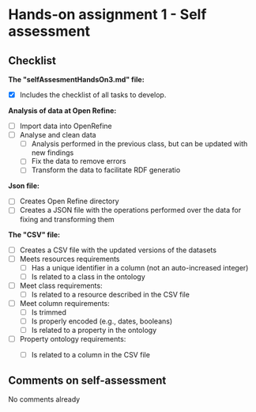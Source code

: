 # Hands-on assignment 1 - Self assessment #

## Checklist ##

**The "selfAssesmentHandsOn3.md" file:**

- [X] Includes the checklist of all tasks to develop.

**Analysis of data at Open Refine:**

- [ ] Import data into OpenRefine
- [ ] Analyse and clean data 
    - [ ] Analysis performed in the previous class, but can be updated with new findings
    - [ ] Fix the data to remove errors 
    - [ ] Transform the data to facilitate RDF generatio

**Json file:**
- [ ] Creates Open Refine directory
- [ ] Creates a JSON file with the operations performed over the data for fixing and transforming them

**The "CSV" file:**

- [ ] Creates a CSV file with the updated versions of the datasets
- [ ] Meets resources requirements
    - [ ] Has a unique identifier in a column (not an auto-increased integer)
    - [ ] Is related to a class in the ontology
- [ ] Meet class requirements:
    - [ ] Is related to a resource described in the CSV file
- [ ] Meet column requirements:
    - [ ] Is trimmed
    - [ ] Is properly encoded (e.g., dates, booleans)
    - [ ] Is related to a property in the ontology
- [ ] Property ontology requirements:
    - [ ] Is related to a column in the CSV file


## Comments on self-assessment ##

No comments already